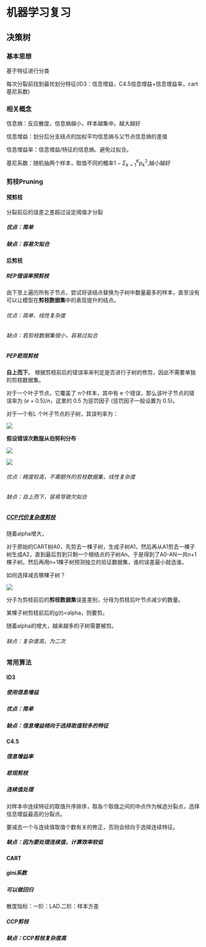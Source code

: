 # 机器学习复习

## 决策树

### 基本思想

基于特征进行分类

每次分裂前找到最优划分特征(ID3：信息增益，C4.5信息增益+信息增益率，cart基尼系数)



### 相关概念

信息熵：反应散度，信息熵越小，样本越集中。越大越好

信息增益：划分后分支结点的加权平均信息熵与父节点信息熵的差值

信息增益率：信息增益/特征的信息熵。避免过拟合。



基尼系数：随机抽两个样本，取值不同的概率$1-\Sigma _{k=1}^K p_k^2$,越小越好





### 剪枝Pruning

#### 预剪枝

分裂前后的误差之差超过设定阈值才分裂

##### 优点：简单

##### 缺点：容易欠拟合



#### 后剪枝

##### REP错误率预剪枝

由下至上遍历所有子节点，尝试将该结点替换为子树中数量最多的样本，直至没有可以让模型在**剪枝数据集**中的表现提升的结点。

###### 优点：简单、线性复杂度

###### 缺点：若剪枝数据集很小，容易过拟合



##### PEP悲观剪枝

**自上而下**。 根据剪枝前后的错误率来判定是否进行子树的修剪，因此不需要单独的剪枝数据集。 

 对于一个叶子节点，它覆盖了 n个样本，其中有 e 个错误，那么该叶子节点的错误率为 $(e+0.5)/n$，这里的 0.5 为惩罚因子 (惩罚因子一般设置为 0.5)。 

 对于一个有L 个叶子节点的子树，其误判率为： 

![](https://quailwwk1.oss-cn-beijing.aliyuncs.com/typora截图/20200424163222.png)



**假设错误次数服从伯努利分布**

![](https://quailwwk1.oss-cn-beijing.aliyuncs.com/typora截图/20200424163317.png)

![](https://quailwwk1.oss-cn-beijing.aliyuncs.com/typora截图/20200424163330.png)

###### 优点：精度较高，不需额外的剪枝数据集，线性复杂度

###### 缺点：自上而下，容易导致欠拟合





##### [CCP代价复杂度剪枝](https://www.zhihu.com/question/22697086)

随着alpha增大，

对于原始的CART树A0，先剪去一棵子树，生成子树A1，然后再从A1剪去一棵子树生成A2，直到最后剪到只剩一个根结点的子树An。于是得到了A0-AN一共n+1棵子树。然后再用n+1棵子树预测独立的验证数据集，谁的误差最小就选谁。



如何选择减去哪棵子树？

![](https://quailwwk1.oss-cn-beijing.aliyuncs.com/typora截图/20200424170432.png)

分子为剪枝前后的**剪枝数据集**误差差别，分母为剪枝后叶节点减少的数量。

某棵子树剪枝前后的g(t)<alpha，则要剪。

随着alpha的增大，越来越多的子树需要被剪。

###### 缺点：复杂度高，为二次





### 常用算法

#### ID3

##### 使用信息增益

##### 优点：简单

##### 缺点：信息增益倾向于选择取值较多的特征

#### C4.5

##### 信息增益率

##### 悲观剪枝

##### 连续值处理

对样本中连续特征的取值升序排序，取各个取值之间的中点作为候选分裂点，选择信息增益最高的分裂点。

要减去一个与连续值取值个数有关的修正，否则会倾向于选择连续特征。

##### 缺点：因为要处理连续值，计算效率较低

#### CART

##### gini系数

##### 可以做回归

散度指标：一阶：LAD.二阶：样本方差

##### CCP剪枝



##### 缺点：CCP剪枝复杂度高







